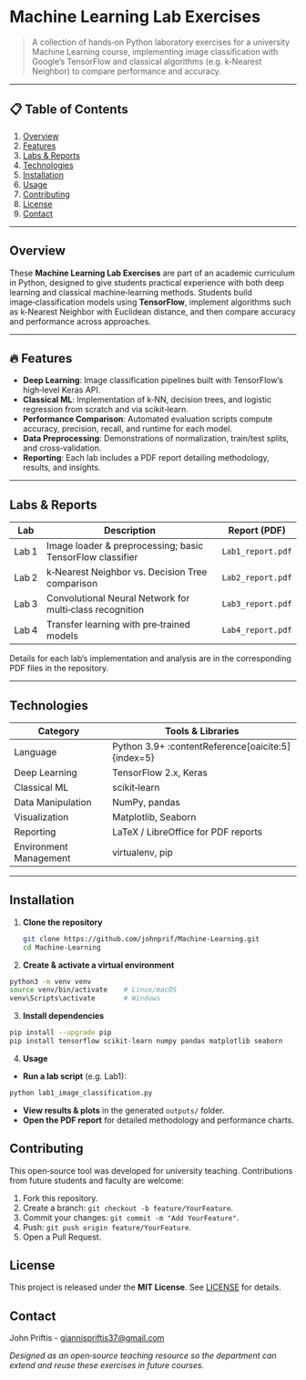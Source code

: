 # Machine Learning Lab Exercises

> A collection of hands‑on Python laboratory exercises for a university Machine Learning course, implementing image classification with Google’s TensorFlow and classical algorithms (e.g. k‑Nearest Neighbor) to compare performance and accuracy.

---

## 📋 Table of Contents

1. [Overview](#overview)  
2. [Features](#features)  
3. [Labs & Reports](#labs--reports)  
4. [Technologies](#technologies)  
5. [Installation](#installation)  
6. [Usage](#usage)  
7. [Contributing](#contributing)  
8. [License](#license)  
9. [Contact](#contact)  

---

## Overview

These **Machine Learning Lab Exercises** are part of an academic curriculum in Python, designed to give students practical experience with both deep learning and classical machine‑learning methods. Students build image‑classification models using **TensorFlow**, implement algorithms such as k‑Nearest Neighbor with Euclidean distance, and then compare accuracy and performance across approaches.

---

## 🔥 Features

- **Deep Learning**: Image classification pipelines built with TensorFlow’s high‑level Keras API.  
- **Classical ML**: Implementation of k‑NN, decision trees, and logistic regression from scratch and via scikit‑learn.  
- **Performance Comparison**: Automated evaluation scripts compute accuracy, precision, recall, and runtime for each model.  
- **Data Preprocessing**: Demonstrations of normalization, train/test splits, and cross‑validation.  
- **Reporting**: Each lab includes a PDF report detailing methodology, results, and insights.  

---

## Labs & Reports

| Lab         | Description                                               | Report (PDF)            |
|-------------|-----------------------------------------------------------|-------------------------|
| Lab 1       | Image loader & preprocessing; basic TensorFlow classifier | `Lab1_report.pdf`       |
| Lab 2       | k‑Nearest Neighbor vs. Decision Tree comparison           | `Lab2_report.pdf`       |
| Lab 3       | Convolutional Neural Network for multi‑class recognition  | `Lab3_report.pdf`       |
| Lab 4       | Transfer learning with pre‑trained models                 | `Lab4_report.pdf`       |

Details for each lab’s implementation and analysis are in the corresponding PDF files in the repository.  

---

## Technologies

| Category               | Tools & Libraries                                    |
|------------------------|------------------------------------------------------|
| Language               | Python 3.9+ :contentReference[oaicite:5]{index=5}                        |
| Deep Learning          | TensorFlow 2.x, Keras             |
| Classical ML           | scikit‑learn                     |
| Data Manipulation      | NumPy, pandas                                        |
| Visualization          | Matplotlib, Seaborn                                  |
| Reporting              | LaTeX / LibreOffice for PDF reports                  |
| Environment Management | virtualenv, pip                  |

---

## Installation

1. **Clone the repository**  
   ```bash
   git clone https://github.com/johnprif/Machine-Learning.git
   cd Machine-Learning
   ```
2. **Create & activate a virtual environment**
```bash
python3 -m venv venv
source venv/bin/activate    # Linux/macOS  
venv\Scripts\activate       # Windows  
```
3. **Install dependencies**
```bash
pip install --upgrade pip
pip install tensorflow scikit-learn numpy pandas matplotlib seaborn
```
4. **Usage**
- **Run a lab script** (e.g. Lab1):
```bash
python lab1_image_classification.py
```
- **View results & plots** in the generated `outputs/` folder.
- **Open the PDF report** for detailed methodology and performance charts.

## Contributing
This open‑source tool was developed for university teaching. Contributions from future students and faculty are welcome:
1. Fork this repository.
2. Create a branch: `git checkout -b feature/YourFeature`.
3. Commit your changes: `git commit -m "Add YourFeature"`.
4. Push: `git push origin feature/YourFeature`.
5. Open a Pull Request.

## License
This project is released under the **MIT License**. See [LICENSE](https://github.com/johnprif/Machine-Learning/blob/main/LICENSE) for details.

## Contact
John Priftis - [giannispriftis37@gmail.com](mailto:giannispriftis37@gmail.com)

*Designed as an open‑source teaching resource so the department can extend and reuse these exercises in future courses.*

